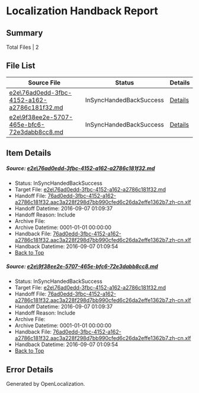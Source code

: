 # <a name='report-top'></a> Localization Handback Report

## Summary
 Total Files | 2

## File List
 Source File | Status | Details 
 ----------- | ------ | ------- 
 [e2e\76ad0edd-3fbc-4152-a162-a2786c181f32.md](https://github.com/OpenLocalizationTestOrg/ol-test0/blob/9c2ee778e02f301aeae4cc17cfb404ac753acde5/e2e/76ad0edd-3fbc-4152-a162-a2786c181f32.md) | InSyncHandedBackSuccess | [Details](#227cfe3b9c431d3eaa4b3eac3777c41241ab31531)
 [e2e\9f38ee2e-5707-465e-bfc6-72e3dabb8cc8.md](https://github.com/OpenLocalizationTestOrg/ol-test0/blob/9c2ee778e02f301aeae4cc17cfb404ac753acde5/e2e/9f38ee2e-5707-465e-bfc6-72e3dabb8cc8.md) | InSyncHandedBackSuccess | [Details](#227cfe3b9c431d3eaa4b3eac3777c41241ab31532)

## Item Details
##### <a name='227cfe3b9c431d3eaa4b3eac3777c41241ab31531'></a> Source: [e2e\76ad0edd-3fbc-4152-a162-a2786c181f32.md](https://github.com/OpenLocalizationTestOrg/ol-test0/blob/9c2ee778e02f301aeae4cc17cfb404ac753acde5/e2e/76ad0edd-3fbc-4152-a162-a2786c181f32.md)
* Status: InSyncHandedBackSuccess
* Target File: [e2e\76ad0edd-3fbc-4152-a162-a2786c181f32.md](https://github.com/OpenLocalizationTestOrg/ol-test0-zhcn/blob/85bcce98c200707e0ab7a16ec9a5eed367bf2d7c/e2e/76ad0edd-3fbc-4152-a162-a2786c181f32.md)
* Handoff File: [76ad0edd-3fbc-4152-a162-a2786c181f32.aac3a228f298d7bb990cfed6c26da2effe1362b7.zh-cn.xlf](https://github.com/OpenLocalizationTestOrg/ol-test0-handoff/blob/06e8fe584e1272960eef98bb4a987ff3d1d965f1/ol-handoff/OpenLocalizationTestOrg/ol-test0-zhcn/ci/ht/76ad0edd-3fbc-4152-a162-a2786c181f32.aac3a228f298d7bb990cfed6c26da2effe1362b7.zh-cn.xlf)
* Handoff Datetime: 2016-09-07 01:09:37
* Handoff Reason: Include
* Archive File: 
* Archive Datetime: 0001-01-01 00:00:00
* Handback File: [76ad0edd-3fbc-4152-a162-a2786c181f32.aac3a228f298d7bb990cfed6c26da2effe1362b7.zh-cn.xlf](https://github.com/OpenLocalizationTestOrg/ol-test0-handback/blob/9b260211187e383ad85b99fa35fc520810dc930a/ol-handback/OpenLocalizationTestOrg/ol-test0-zhcn/ci/ht/76ad0edd-3fbc-4152-a162-a2786c181f32.aac3a228f298d7bb990cfed6c26da2effe1362b7.zh-cn.xlf)
* Handback Datetime: 2016-09-07 01:09:54
* [Back to Top](#report-top)

##### <a name='227cfe3b9c431d3eaa4b3eac3777c41241ab31532'></a> Source: [e2e\9f38ee2e-5707-465e-bfc6-72e3dabb8cc8.md](https://github.com/OpenLocalizationTestOrg/ol-test0/blob/9c2ee778e02f301aeae4cc17cfb404ac753acde5/e2e/9f38ee2e-5707-465e-bfc6-72e3dabb8cc8.md)
* Status: InSyncHandedBackSuccess
* Target File: [e2e\76ad0edd-3fbc-4152-a162-a2786c181f32.md](https://github.com/OpenLocalizationTestOrg/ol-test0-zhcn/blob/85bcce98c200707e0ab7a16ec9a5eed367bf2d7c/e2e/76ad0edd-3fbc-4152-a162-a2786c181f32.md)
* Handoff File: [76ad0edd-3fbc-4152-a162-a2786c181f32.aac3a228f298d7bb990cfed6c26da2effe1362b7.zh-cn.xlf](https://github.com/OpenLocalizationTestOrg/ol-test0-handoff/blob/06e8fe584e1272960eef98bb4a987ff3d1d965f1/ol-handoff/OpenLocalizationTestOrg/ol-test0-zhcn/ci/ht/76ad0edd-3fbc-4152-a162-a2786c181f32.aac3a228f298d7bb990cfed6c26da2effe1362b7.zh-cn.xlf)
* Handoff Datetime: 2016-09-07 01:09:37
* Handoff Reason: Include
* Archive File: 
* Archive Datetime: 0001-01-01 00:00:00
* Handback File: [76ad0edd-3fbc-4152-a162-a2786c181f32.aac3a228f298d7bb990cfed6c26da2effe1362b7.zh-cn.xlf](https://github.com/OpenLocalizationTestOrg/ol-test0-handback/blob/9b260211187e383ad85b99fa35fc520810dc930a/ol-handback/OpenLocalizationTestOrg/ol-test0-zhcn/ci/ht/76ad0edd-3fbc-4152-a162-a2786c181f32.aac3a228f298d7bb990cfed6c26da2effe1362b7.zh-cn.xlf)
* Handback Datetime: 2016-09-07 01:09:54
* [Back to Top](#report-top)


## Error Details

Generated by OpenLocalization.

